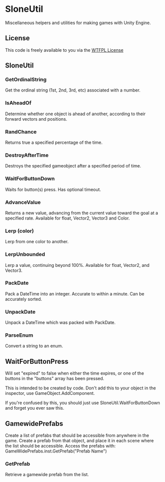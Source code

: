 # SloneUtil
Miscellaneous helpers and utilities for making games with Unity Engine.

## License
This code is freely available to you via the [WTFPL License](https://en.wikipedia.org/wiki/WTFPL)

## SloneUtil
### GetOrdinalString
Get the ordinal string (1st, 2nd, 3rd, etc) associated with a number.
### IsAheadOf
Determine whether one object is ahead of another, according to their forward vectors and positions.
### RandChance
Returns true a specified percentage of the time.
### DestroyAfterTime
Destroys the specified gameobject after a specified period of time.
### WaitForButtonDown
Waits for button(s) press.  Has optional timeout.
### AdvanceValue
Returns a new value, advancing from the current value toward the goal at a specified rate.
Available for float, Vector2, Vector3 and Color.
### Lerp (color)
Lerp from one color to another.
### LerpUnbounded
Lerp a value, continuing beyond 100%.
Available for float, Vector2, and Vector3.
### PackDate
Pack a DateTime into an integer.  Accurate to within a minute.
Can be accurately sorted.
### UnpackDate
Unpack a DateTime which was packed with PackDate.
### ParseEnum
Convert a string to an enum.

## WaitForButtonPress
Will set "expired" to false when either the time expires, or one of the buttons in the "buttons" array has been pressed.

This is intended to be created by code.  Don't add this to your object in the inspector, use GameObject.AddComponent.

If you're confused by this, you should just use SloneUtil.WaitForButtonDown and forget you ever saw this.

## GamewidePrefabs
Create a list of prefabs that should be accessible from anywhere in the game.  Create a prefab from that object, and place it in each scene where the list should be accessible.
Access the prefabs with: GameWidePrefabs.inst.GetPrefab("Prefab Name")

### GetPrefab
Retrieve a gamewide prefab from the list.
